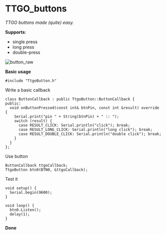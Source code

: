 # TTGO_buttons

_TTGO buttons made (quite) easy._

__Supports__:
* single press
* long press
* double-press

![button_raw](https://github.com/VincentGlueck/TTGO_buttons/assets/139572548/d15c4452-1c30-4bdd-b33b-c120470eabb4)

__Basic usage__

``#include "TtgoButton.h"``

Write a basic callback

```
class ButtonCallback : public TtgoButton::ButtonCallback {
public:
  void onButtonPressed(const int& btnPin, const int &result) override {
    Serial.print("pin " + String(btnPin) + " :: ");
    switch (result) {
      case RESULT_CLICK: Serial.println("click"); break;
      case RESULT_LONG_CLICK: Serial.println("long click"); break;
      case RESULT_DOUBLE_CLICK: Serial.println("double click"); break;
    }
  }
};
```

Use button
```
ButtonCallback ttgoCallback;
TtgoButton btn0(BTN0, &ttgoCallback);
```

Test it
```
void setup() {
  Serial.begin(9600);
}

void loop() {
  btn0.Listen();
  delay(1);
}
```

__Done__
